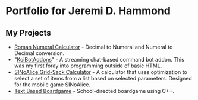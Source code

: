 # Portfolio for Jeremi D. Hammond

## My Projects
- [Roman Numeral Calculator](https://kiokurashi.github.io/RomanNumeralCalc) - Decimal to Numeral and Numeral to Decimal conversion.
- "[KoiBotAddons](https://github.com/Kiokurashi/KoiBotAddons)" - A streaming chat-based command bot addon. This was my first foray into programming outside of basic HTML.
- [SINoAlice Grid-Sack Calculator](https://github.com/Kiokurashi/SINoAlice-GridSack-Calculator) - A calculator that uses optimization to select a set of items from a list based on selected parameters. Designed for the mobile game SINoAlice.
- [Text Based Boardgame](https://github.com/Kiokurashi/TextBasedBoardgame) - School-directed boardgame using C++.
